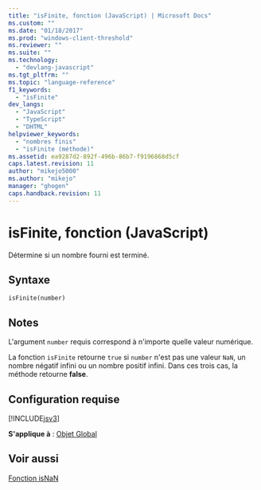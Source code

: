 ```yaml
---
title: "isFinite, fonction (JavaScript) | Microsoft Docs"
ms.custom: ""
ms.date: "01/18/2017"
ms.prod: "windows-client-threshold"
ms.reviewer: ""
ms.suite: ""
ms.technology: 
  - "devlang-javascript"
ms.tgt_pltfrm: ""
ms.topic: "language-reference"
f1_keywords: 
  - "isFinite"
dev_langs: 
  - "JavaScript"
  - "TypeScript"
  - "DHTML"
helpviewer_keywords: 
  - "nombres finis"
  - "isFinite (méthode)"
ms.assetid: ea9287d2-892f-496b-86b7-f9196868d5cf
caps.latest.revision: 11
author: "mikejo5000"
ms.author: "mikejo"
manager: "ghogen"
caps.handback.revision: 11
---
```

# isFinite, fonction (JavaScript)
Détermine si un nombre fourni est terminé.  
  
## Syntaxe  
  
```  
isFinite(number)   
```  
  
## Notes  
 L'argument `number` requis correspond à n'importe quelle valeur numérique.  
  
 La fonction `isFinite` retourne `true` si `number` n'est pas une valeur `NaN`, un nombre négatif infini ou un nombre positif infini.  Dans ces trois cas, la méthode retourne **false**.  
  
## Configuration requise  
 [!INCLUDE[jsv3](../../javascript/reference/includes/jsv3-md.md)]  
  
 **S'applique à** : [Objet Global](../../javascript/reference/global-object-javascript.md)  
  
## Voir aussi  
 [Fonction isNaN](../../javascript/reference/isnan-function-javascript.md)